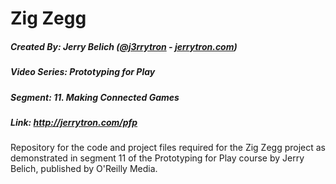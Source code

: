 # Zig Zegg
##### Created By: Jerry Belich ([@j3rrytron](https://twitter.com/j3rrytron) - [jerrytron.com](http://jerrytron.com))
##### Video Series: Prototyping for Play
##### Segment: 11. Making Connected Games
##### Link: http://jerrytron.com/pfp

Repository for the code and project files required for the Zig Zegg project as demonstrated in segment 11 of the Prototyping for Play course by Jerry Belich, published by O'Reilly Media.
